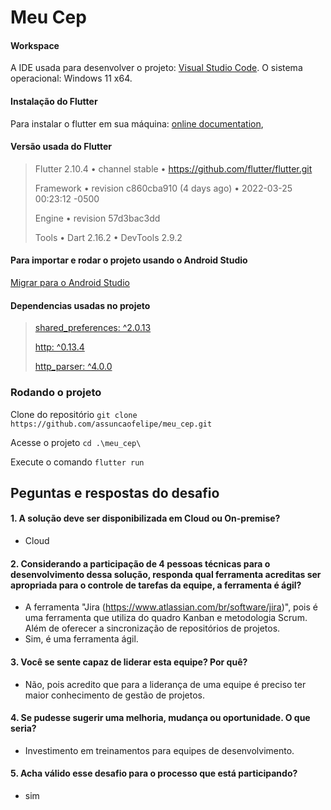 # Meu Cep

#### Workspace
A IDE usada para desenvolver o projeto: [Visual Studio Code](https://code.visualstudio.com/).
O sistema operacional: Windows 11 x64.

#### Instalação do Flutter
Para instalar o flutter em sua máquina: [online documentation](https://docs.flutter.dev/get-started/install),

#### Versão usada do Flutter  
>Flutter 2.10.4 • channel stable • https://github.com/flutter/flutter.git <p>
>Framework • revision c860cba910 (4 days ago) • 2022-03-25 00:23:12 -0500 <p>
>Engine • revision 57d3bac3dd <p>
>Tools • Dart 2.16.2 • DevTools 2.9.2  <p>

#### Para importar e rodar o projeto usando o Android Studio
[Migrar para o Android Studio](https://developer.android.com/studio/intro/migrate?hl=pt-br)


#### Dependencias usadas no projeto
>[shared_preferences: ^2.0.13](https://pub.dev/packages/shared_preferences) <p>
>[http: ^0.13.4](https://pub.dev/packages/http) <p>
>[http_parser: ^4.0.0](https://pub.dev/packages/http_parser) <p>


### Rodando o projeto
Clone do repositório 
```git clone https://github.com/assuncaofelipe/meu_cep.git```

Acesse o projeto
```cd .\meu_cep\```

Execute o comando
```flutter run```

## Peguntas e respostas do desafio

#### 1. A solução deve ser disponibilizada em Cloud ou On-premise?
- Cloud

#### 2. Considerando a participação de 4 pessoas técnicas para o desenvolvimento dessa solução, responda qual ferramenta acreditas ser apropriada para o controle de tarefas da equipe, a ferramenta é ágil? 
- A ferramenta "Jira (https://www.atlassian.com/br/software/jira)", pois é uma ferramenta que utiliza do quadro Kanban e metodologia Scrum. Além de oferecer a sincronização de repositórios de projetos.
- Sim, é uma ferramenta ágil.

#### 3. Você se sente capaz de liderar esta equipe? Por quê?
- Não, pois acredito que para a liderança de uma equipe é preciso ter maior conhecimento de gestão de projetos.

#### 4. Se pudesse sugerir uma melhoria, mudança ou oportunidade. O que seria?
- Investimento em treinamentos para equipes de desenvolvimento. 

#### 5. Acha válido esse desafio para o processo que está participando?
- sim

